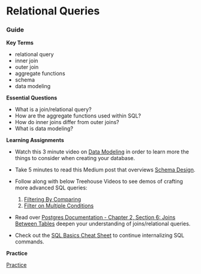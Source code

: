 # Relational Queries

### Guide

**Key Terms**

- relational query
- inner join
- outer join
- aggregate functions
- schema
- data modeling

**Essential Questions**

- What is a join/relational query?
- How are the aggregate functions used within SQL?
- How do inner joins differ from outer joins?
- What is data modeling?

**Learning Assignments**

- Watch this 3 minute video on [Data Modeling](https://teamtreehouse.com/library/planning-the-database) in order to learn more the things to consider when creating your database.

- Take 5 minutes to read this Medium post that overviews [Schema Design](https://medium.com/@kimtnguyen/relational-database-schema-design-overview-70e447ff66f9).

- Follow along with below Treehouse Videos to see demos of crafting more advanced SQL queries:

  1. [Filtering By Comparing](https://teamtreehouse.com/library/filtering-by-comparing-values)
  2. [Filter on Multiple Conditions](https://teamtreehouse.com/library/filtering-on-more-than-one-condition)

- Read over [Postgres Documentation - Chapter 2, Section 6: Joins Between Tables](https://www.postgresql.org/docs/8.3/tutorial-join.html) deepen your understanding of joins/relational queries.

- Check out the [SQL Basics Cheat Sheet](https://github.com/treehouse/cheatsheets/blob/master/sql_basics/cheatsheet.md) to continue internalizing SQL commands.

**Practice**

 [Practice](practice/practice.md) 
